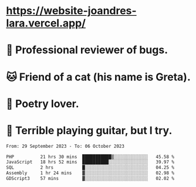 # https://website-joandres-lara.vercel.app/
# 🐛 Professional reviewer of bugs.
# 🐱 Friend of a cat (his name is Greta).
# 📜 Poetry lover.
# 🎸 Terrible playing guitar, but I try.

<!--START_SECTION:waka-->

```txt
From: 29 September 2023 - To: 06 October 2023

PHP          21 hrs 30 mins  ███████████▒░░░░░░░░░░░░░   45.58 %
JavaScript   18 hrs 52 mins  ██████████░░░░░░░░░░░░░░░   39.97 %
SQL          2 hrs           █░░░░░░░░░░░░░░░░░░░░░░░░   04.25 %
Assembly     1 hr 24 mins    ▓░░░░░░░░░░░░░░░░░░░░░░░░   02.98 %
GDScript3    57 mins         ▓░░░░░░░░░░░░░░░░░░░░░░░░   02.02 %
```

<!--END_SECTION:waka-->
